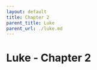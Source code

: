 ```yaml
---
layout: default
title: Chapter 2
parent_title: Luke
parent_url: ./luke.md
---
```


# Luke - Chapter 2
